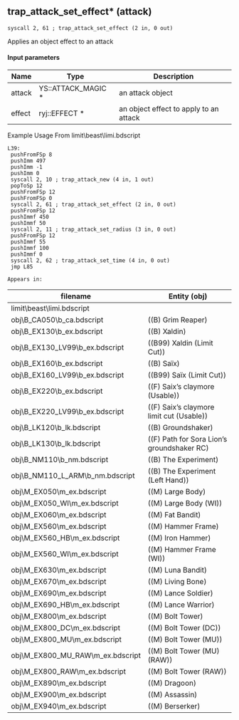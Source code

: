 ## trap_attack_set_effect* (attack)

`syscall 2, 61 ; trap_attack_set_effect (2 in, 0 out)`

Applies an object effect to an attack

#### Input parameters
| Name | Type | Description
|------|------|------------
| attack   | YS::ATTACK_MAGIC *   | an attack object
| effect   | ryj::EFFECT *   | an object effect to apply to an attack


Example Usage From limit\beast\limi.bdscript
```plaintext
L39:
 pushFromFSp 8
 pushImm 497
 pushImm -1
 pushImm 0
 syscall 2, 10 ; trap_attack_new (4 in, 1 out)
 popToSp 12
 pushFromFSp 12
 pushFromFSp 0
 syscall 2, 61 ; trap_attack_set_effect (2 in, 0 out)
 pushFromFSp 12
 pushImmf 450
 pushImmf 50
 syscall 2, 11 ; trap_attack_set_radius (3 in, 0 out)
 pushFromFSp 12
 pushImmf 55
 pushImmf 100
 pushImmf 0
 syscall 2, 62 ; trap_attack_set_time (4 in, 0 out)
 jmp L85
```





	Appears in:
| filename | Entity (obj)
|----------|-------------
| limit\beast\limi.bdscript       |           
| obj\B_CA050\b_ca.bdscript       | ((B) Grim Reaper)          
| obj\B_EX130\b_ex.bdscript       | ((B) Xaldin)          
| obj\B_EX130_LV99\b_ex.bdscript       | ((B99) Xaldin (Limit Cut))          
| obj\B_EX160\b_ex.bdscript       | ((B) Saïx)          
| obj\B_EX160_LV99\b_ex.bdscript       | ((B99) Saïx (Limit Cut))          
| obj\B_EX220\b_ex.bdscript       | ((F) Saix’s claymore (Usable))          
| obj\B_EX220_LV99\b_ex.bdscript       | ((F) Saix’s claymore limit cut (Usable))          
| obj\B_LK120\b_lk.bdscript       | ((B) Groundshaker)          
| obj\B_LK130\b_lk.bdscript       | ((F) Path for Sora Lion’s groundshaker RC)          
| obj\B_NM110\b_nm.bdscript       | ((B) The Experiment)          
| obj\B_NM110_L_ARM\b_nm.bdscript       | ((B) The Experiment (Left Hand))          
| obj\M_EX050\m_ex.bdscript       | ((M) Large Body)          
| obj\M_EX050_WI\m_ex.bdscript       | ((M) Large Body (WI))          
| obj\M_EX060\m_ex.bdscript       | ((M) Fat Bandit)          
| obj\M_EX560\m_ex.bdscript       | ((M) Hammer Frame)          
| obj\M_EX560_HB\m_ex.bdscript       | ((M) Iron Hammer)          
| obj\M_EX560_WI\m_ex.bdscript       | ((M) Hammer Frame (WI))          
| obj\M_EX630\m_ex.bdscript       | ((M) Luna Bandit)          
| obj\M_EX670\m_ex.bdscript       | ((M) Living Bone)          
| obj\M_EX690\m_ex.bdscript       | ((M) Lance Soldier)          
| obj\M_EX690_HB\m_ex.bdscript       | ((M) Lance Warrior)          
| obj\M_EX800\m_ex.bdscript       | ((M) Bolt Tower)          
| obj\M_EX800_DC\m_ex.bdscript       | ((M) Bolt Tower (DC))          
| obj\M_EX800_MU\m_ex.bdscript       | ((M) Bolt Tower (MU))          
| obj\M_EX800_MU_RAW\m_ex.bdscript       | ((M) Bolt Tower (MU) (RAW))          
| obj\M_EX800_RAW\m_ex.bdscript       | ((M) Bolt Tower (RAW))          
| obj\M_EX890\m_ex.bdscript       | ((M) Dragoon)          
| obj\M_EX900\m_ex.bdscript       | ((M) Assassin)          
| obj\M_EX940\m_ex.bdscript       | ((M) Berserker)          



